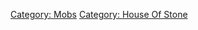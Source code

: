 [Category: Mobs](Category:_Mobs "wikilink") [Category: House Of
Stone](Category:_House_Of_Stone "wikilink")

